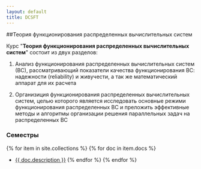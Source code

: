 ```yaml
---
layout: default
title: DCSFT
---
```


##Теория функционирования распределенных вычислительных систем

Курс "**Теория функционирования распределенных вычислительных систем**" состоит из двух разделов:

1. Анализ функционирования распределенных вычислительных систем (ВС), рассматривающий показатели качества функционирования ВС: надежности (reliability) и живучести, а так же математический аппарат для их расчета

2. Организиция функционирования распределенных вычислительных систем, целью которого является исследовать основные режими функционирования распределенных ВС и преложить эффективные методы и алгоритмы организации решения параллельных задач на распределенных ВС

### Семестры
{% for item in site.collections %}
{% for doc in item.docs %}
* [{{ doc.description }}]({{doc.url}})
{% endfor %}
{% endfor %}